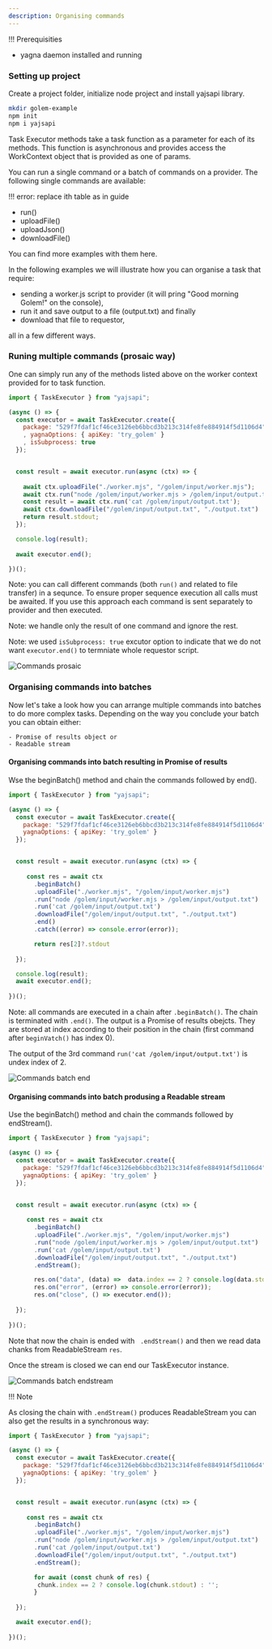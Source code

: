 ```yaml
---
description: Organising commands
---
```


!!! Prerequisities	
- yagna daemon installed and running


### Setting up project

Create a project folder, initialize node project and install yajsapi library.

```bash
mkdir golem-example
npm init
npm i yajsapi
```

Task Executor methods take a task function as a parameter for each of its methods. 
This function is asynchronous and provides access the WorkContext object that is provided as one of params. 

You can run a single command or a batch of commands on a provider. The following single commands are available:

!!! error: replace ith table as in guide

- run()
- uploadFile()
- uploadJson()
- downloadFile()

You can find more examples with them here.

In the following examples we will illustrate how you can organise a task that require:

* sending a worker.js script to provider (it will pring "Good morning Golem!" on the console), 
* run it and save output to a file (output.txt) and finally
* download that file to requestor,
  
all in a few different ways.

### Runing multiple commands (prosaic way)

One can simply run any of the methods listed above on the worker context provided for to task function.

```js
import { TaskExecutor } from "yajsapi";

(async () => {
  const executor = await TaskExecutor.create({
    package: "529f7fdaf1cf46ce3126eb6bbcd3b213c314fe8fe884914f5d1106d4"
    , yagnaOptions: { apiKey: 'try_golem' }
    , isSubprocess: true
  });


  const result = await executor.run(async (ctx) => {
     
    await ctx.uploadFile("./worker.mjs", "/golem/input/worker.mjs");
    await ctx.run("node /golem/input/worker.mjs > /golem/input/output.txt");
    const result = await ctx.run('cat /golem/input/output.txt');
    await ctx.downloadFile("/golem/input/output.txt", "./output.txt")
    return result.stdout;
  });

  console.log(result);
  
  await executor.end();

})();
```

Note: you can call different commands (both `run()` and related to file transfer) in a sequnce. To ensure proper sequence execution all calls must be awaited.
If you use this approach each command is sent separately to provider and then executed.

Note: we handle only the result of one command and ignore the rest.

Note: we used `isSubprocess: true` excutor option to indicate that we do not want `executor.end()`
to termniate whole requestor script.

![Commands prosaic](/assets/command_prosaic_log.png "Requestor script output logs")

### Organising commands into batches

Now let's take a look how you can arrange multiple commands into batches to do more complex tasks.
Depending on the way you conclude your batch you can obtain either:

    - Promise of results object or 
    - Readable stream

#### Organising commands into batch resulting in Promise of results

Wse the beginBatch() method and chain the commands followed by end(). 

```js
import { TaskExecutor } from "yajsapi";

(async () => {
  const executor = await TaskExecutor.create({
    package: "529f7fdaf1cf46ce3126eb6bbcd3b213c314fe8fe884914f5d1106d4",    
    yagnaOptions: { apiKey: 'try_golem' }
  });


  const result = await executor.run(async (ctx) => {
     
     const res = await ctx
       .beginBatch()
       .uploadFile("./worker.mjs", "/golem/input/worker.mjs")
       .run("node /golem/input/worker.mjs > /golem/input/output.txt")
       .run('cat /golem/input/output.txt')
       .downloadFile("/golem/input/output.txt", "./output.txt")
       .end()
       .catch((error) => console.error(error));

       return res[2]?.stdout
       
  });

  console.log(result);
  await executor.end();
 
})();
```

Note: all commands are executed in a chain after `.beginBatch()`.
The chain is terminated with `.end()`. The output is a Promise of results obejcts. They are stored at index according to their position in the chain (first command after `beginVatch()` has index 0).

The output of the 3rd command `run('cat /golem/input/output.txt')` is undex index of 2.

![Commands batch end](/assets/batch_end_log.png "Requestor script output logs")

#### Organising commands into batch produsing a Readable stream

Use the beginBatch() method and chain the commands followed by endStream().

```js
import { TaskExecutor } from "yajsapi";

(async () => {
  const executor = await TaskExecutor.create({
    package: "529f7fdaf1cf46ce3126eb6bbcd3b213c314fe8fe884914f5d1106d4",    
    yagnaOptions: { apiKey: 'try_golem' }
  });


  const result = await executor.run(async (ctx) => {
     
     const res = await ctx
       .beginBatch()
       .uploadFile("./worker.mjs", "/golem/input/worker.mjs")
       .run("node /golem/input/worker.mjs > /golem/input/output.txt")
       .run('cat /golem/input/output.txt')
       .downloadFile("/golem/input/output.txt", "./output.txt")
       .endStream();

       res.on("data", (data) =>  data.index == 2 ? console.log(data.stdout) : '');
       res.on("error", (error) => console.error(error));
       res.on("close", () => executor.end());
    
  });
 
})();
```


Note that now the chain is ended with ` .endStream()` and then we read data chanks from ReadableStream `res`. 

Once the stream is closed we can end our TaskExecutor instance.

![Commands batch endstream](/assets/batch_endsteram_log.png "Requestor script output logs")

!!! Note

As closing the chain with `.endStream()` produces ReadableStream you can also get the results in a synchronous way:

```js
import { TaskExecutor } from "yajsapi";

(async () => {
  const executor = await TaskExecutor.create({
    package: "529f7fdaf1cf46ce3126eb6bbcd3b213c314fe8fe884914f5d1106d4",    
    yagnaOptions: { apiKey: 'try_golem' }
  });


  const result = await executor.run(async (ctx) => {
     
     const res = await ctx
       .beginBatch()
       .uploadFile("./worker.mjs", "/golem/input/worker.mjs")
       .run("node /golem/input/worker.mjs > /golem/input/output.txt")
       .run('cat /golem/input/output.txt')
       .downloadFile("/golem/input/output.txt", "./output.txt")
       .endStream();

       for await (const chunk of res) {
        chunk.index == 2 ? console.log(chunk.stdout) : '';
       }
    
  });

  await executor.end();
 
})();
```